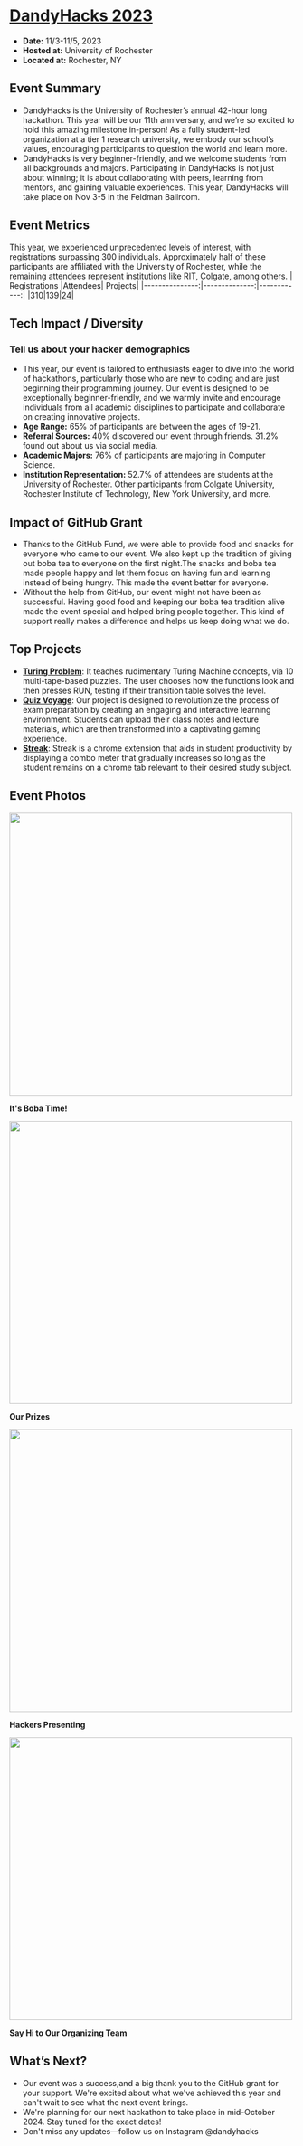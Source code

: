 # [DandyHacks 2023](https://dandyhacks.net/)

 - **Date:** 11/3-11/5, 2023
 - **Hosted at:** University of Rochester
 - **Located at:**  Rochester, NY

## Event Summary

- DandyHacks is the University of Rochester’s annual 42-hour long hackathon. This year will be our 11th anniversary, and we’re so excited to hold this amazing milestone in-person! As a fully student-led organization at a tier 1 research university, we embody our school’s values, encouraging participants to question the world and learn more. <br> 
- DandyHacks is very beginner-friendly, and we welcome students from all backgrounds and majors. Participating in DandyHacks is not just about winning; it is about collaborating with peers, learning from mentors, and gaining valuable experiences. This year, DandyHacks will take place on Nov 3-5 in the Feldman Ballroom. <br>


## Event Metrics 
This year, we experienced unprecedented levels of interest, with registrations surpassing 300 individuals. Approximately half of these participants are affiliated with the University of Rochester, while the remaining attendees represent institutions like RIT, Colgate, among others.
| Registrations |Attendees| Projects|
|---------------:|--------------:|------------:|
|310|139|[24](https://dandyhacks-2023.devpost.com/)| 

## Tech Impact / Diversity 

### Tell us about your hacker demographics
 - This year, our event is tailored to enthusiasts eager to dive into the world of hackathons, particularly those who are new to coding and are just beginning their programming journey. Our event is designed to be exceptionally beginner-friendly, and we warmly invite and encourage individuals from all academic disciplines to participate and collaborate on creating innovative projects. <br> 
 - **Age Range:** 65% of participants are between the ages of 19-21. <br>
- **Referral Sources:**
40% discovered our event through friends.
31.2% found out about us via social media. <br>
- **Academic Majors:** 76% of participants are majoring in Computer Science. <br>
- **Institution Representation:** 
52.7% of attendees are students at the University of Rochester.
Other participants from Colgate University, Rochester Institute of Technology, New York University, and more. <br>


## Impact of GitHub Grant
- Thanks to the GitHub Fund, we were able to provide food and snacks for everyone who came to our event. We also kept up the tradition of giving out boba tea to everyone on the first night.The snacks and boba tea made people happy and let them focus on having fun and learning instead of being hungry. This made the event better for everyone. <br>
- Without the help from GitHub, our event might not have been as successful. Having good food and keeping our boba tea tradition alive made the event special and helped bring people together. This kind of support really makes a difference and helps us keep doing what we do. 

## Top Projects

- [**Turing Problem**](https://devpost.com/software/turing-trouble): It teaches rudimentary Turing Machine concepts, via 10 multi-tape-based puzzles. The user chooses how the functions look and then presses RUN, testing if their transition table solves the level. <br> 
- [**Quiz Voyage**](https://devpost.com/software/quiz-voyage): Our project is designed to revolutionize the process of exam preparation by creating an engaging and interactive learning environment. Students can upload their class notes and lecture materials, which are then transformed into a captivating gaming experience. <br>
- [**Streak**](https://devpost.com/software/streak-21pjtk): Streak is a chrome extension that aids in student productivity by displaying a combo meter that gradually increases so long as the student remains on a chrome tab relevant to their desired study subject.

## Event Photos


<img src="https://github.com/MLH/GitHub-Education-Hackathon-Grant-Fund-2023/assets/90064873/ea26a6b5-ab83-4994-826b-71aa36dde2ad" width="500" height="auto"> 


<b> It's Boba Time! </b>

<img src="https://github.com/MLH/GitHub-Education-Hackathon-Grant-Fund-2023/assets/90064873/a2dc9625-ef93-4884-94d0-22168a66e5ab" width="500" height="auto"> 


<b> Our Prizes </b>

<img src="https://github.com/MLH/GitHub-Education-Hackathon-Grant-Fund-2023/assets/90064873/c2ad97d7-828c-43a8-b400-bdf7238e0519" width="500" height="auto"> 


 <b> Hackers Presenting </b>

<img src="https://github.com/MLH/GitHub-Education-Hackathon-Grant-Fund-2023/assets/90064873/6a15cb14-6c65-4d16-9eb2-44156d17b7e6" width="500" height="auto"> 


<b> Say Hi to Our Organizing Team </b>

## What’s Next?
- Our event was a success,and a big thank you to the GitHub grant for your support. We're excited about what we've achieved this year and can't wait to see what the next event brings. <br>
- We're planning for our next hackathon to take place in mid-October 2024. Stay tuned for the exact dates! <br>
- Don't miss any updates—follow us on Instagram @dandyhacks
